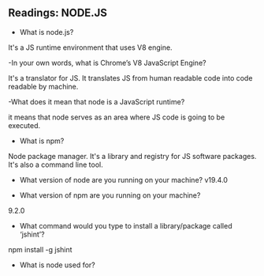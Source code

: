 ## Readings: NODE.JS

- What is node.js?

It's a JS runtime environment that uses V8 engine. 

-In your own words, what is Chrome’s V8 JavaScript Engine?

It's a translator for JS. It translates JS from human readable code into code readable by machine. 

-What does it mean that node is a JavaScript runtime?

it means that node serves as an area where JS code is going to be executed. 

- What is npm?

Node package manager. It's a library and registry for JS software packages. It's also a command line tool.

- What version of node are you running on your machine?
v19.4.0

- What version of npm are you running on your machine?

9.2.0

- What command would you type to install a library/package called ‘jshint’?

npm install -g jshint

- What is node used for?



